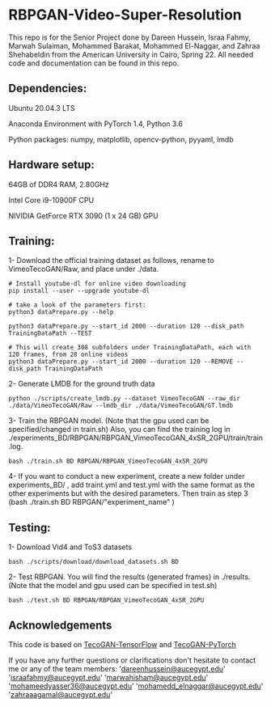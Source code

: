 # RBPGAN-Video-Super-Resolution

This repo is for the Senior Project done by Dareen Hussein, Israa Fahmy, Marwah Sulaiman, Mohammed Barakat, Mohammed El-Naggar, and Zahraa Shehabeldin from the American University in Cairo, Spring 22. All needed code and documentation can be found in this repo.

## Dependencies:
Ubuntu 20.04.3 LTS

Anaconda Environment with PyTorch 1.4, Python 3.6

Python packages: numpy, matplotlib, opencv-python, pyyaml, lmdb

## Hardware setup:
64GB of DDR4 RAM, 2.80GHz

Intel Core i9-10900F CPU

NIVIDIA GetForce RTX 3090 (1 x 24 GB) GPU

## Training:

1- Download the official training dataset as follows, rename to VimeoTecoGAN/Raw, and place under ./data.

```
# Install youtube-dl for online video downloading
pip install --user --upgrade youtube-dl

# take a look of the parameters first:
python3 dataPrepare.py --help

python3 dataPrepare.py --start_id 2000 --duration 120 --disk_path TrainingDataPath --TEST

# This will create 308 subfolders under TrainingDataPath, each with 120 frames, from 28 online videos
python3 dataPrepare.py --start_id 2000 --duration 120 --REMOVE --disk_path TrainingDataPath

```

2- Generate LMDB for the ground truth data

```
python ./scripts/create_lmdb.py --dataset VimeoTecoGAN --raw_dir ./data/VimeoTecoGAN/Raw --lmdb_dir ./data/VimeoTecoGAN/GT.lmdb
```

3- Train the RBPGAN model. (Note that the gpu used can be specified/changed in train.sh) Also, you can find the training log in ./experiments_BD/RBPGAN/RBPGAN_VimeoTecoGAN_4xSR_2GPU/train/train.log.
```
bash ./train.sh BD RBPGAN/RBPGAN_VimeoTecoGAN_4xSR_2GPU
```

4- If you want to conduct a new experiment, create a new folder under experiments_BD/ , add traint.yml and test.yml with the same format as the other experiments but with the desired parameters. Then train as step 3 (bash ./train.sh BD RBPGAN/"experiment_name" )


## Testing:

1- Download Vid4 and ToS3 datasets
```
bash ./scripts/download/download_datasets.sh BD
```
2- Test RBPGAN. You will find the results (generated frames) in ./results. (Note that the model and gpu used can be specified in test.sh)
```
bash ./test.sh BD RBPGAN/RBPGAN_VimeoTecoGAN_4xSR_2GPU
```


## Acknowledgements
This code is based on [TecoGAN-TensorFlow](https://github.com/thunil/TecoGAN) and  [TecoGAN-PyTorch
](https://github.com/skycrapers/TecoGAN-PyTorch)

If you have any further questions or clarifications don't hesitate to contact me or any of the team members: 'dareenhussein@aucegypt.edu'
'israafahmy@aucegypt.edu'
'marwahisham@aucegypt.edu'
'mohameedyasser36@aucegypt.edu'
'mohamedd_elnaggar@aucegypt.edu'
'zahraaagamal@aucegypt.edu'

